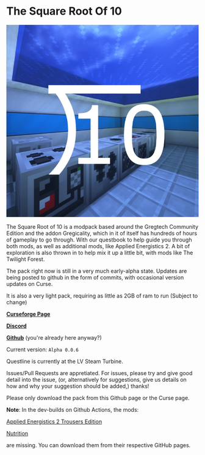 # The Square Root Of 10
![background](/background.png)

The Square Root of 10 is a modpack based around the Gregtech Community Edition and the addon Gregicality, which in it of itself has hundreds of hours of gameplay to go through. With our questbook to help guide you through both mods, as well as additional mods, like Applied Energistics 2. A bit of exploration is also thrown in to help mix it up a little bit, with mods like The Twilight Forest.

The pack right now is still in a very much early-alpha state. Updates are being posted to github in the form of commits, with occasional version updates on Curse.

It is also a very light pack, requiring as little as 2GB of ram to run (Subject to change)

[__Curseforge Page__](https://www.curseforge.com/minecraft/modpacks/the-square-root-of-10)

[__Discord__](https://discord.gg/sF8quKFZ)

[__Github__](https://github.com/Talan122/TheSquareRootOf10) (you're already here anyway?)

Current version: `Alpha 0.0.6`

Questline is currently at the LV Steam Turbine.

Issues/Pull Requests are appretiated. For issues, please try and give good detail into the issue, (or, alternatively for suggestions, give us details on how and why your suggestion should be added,) thanks!

Please only download the pack from this Github page or the Curse page.

__Note__: In the dev-builds on Github Actions, the mods:

[Applied Energistics 2 Trousers Edition](https://github.com/PrototypeTrousers/Applied-Energistics-2)

[Nutrition](https://github.com/WesCook/Nutrition)
    
are missing. You can download them from their respective GitHub pages.
